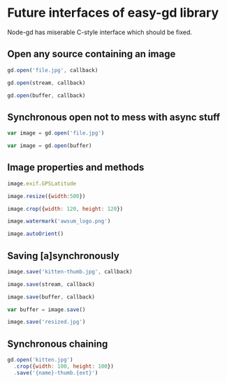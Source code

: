 # Future interfaces of easy-gd library

Node-gd has miserable C-style interface which should be fixed.

## Open any source containing an image

```js
gd.open('file.jpg', callback)

gd.open(stream, callback)

gd.open(buffer, callback)
```

## Synchronous open not to mess with async stuff

```js
var image = gd.open('file.jpg')

var image = gd.open(buffer)
```

## Image properties and methods

```js
image.exif.GPSLatitude

image.resize({width:500})

image.crop({width: 120, height: 120})

image.watermark('awsum_logo.png')

image.autoOrient()
```

## Saving [a]synchronously

```js
image.save('kitten-thumb.jpg', callback)

image.save(stream, callback)

image.save(buffer, callback)

var buffer = image.save()

image.save('resized.jpg')
```

## Synchronous chaining

```js
gd.open('kitten.jpg')
  .crop({width: 100, height: 100})
  .save('{name}-thumb.{ext}')
```


